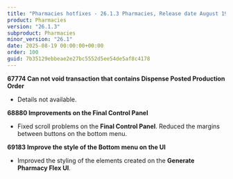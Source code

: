 ```yaml
---
title: "Pharmacies hotfixes - 26.1.3 Pharmacies, Release date August 19, 2025 - Hotfixes"
product: Pharmacies
version: "26.1.3"
subproduct: Pharmacies
minor_version: "26.1"
date: 2025-08-19 00:00:00+00:00
order: 100
guid: 7b35129ebbeae2e27bc5552d5ee54de5af8c4178
---
```


<strong>67774 Can not void transaction that contains Dispense Posted Production Order</strong>
<ul><li>Details not available.</li></ul>
<strong>68880 Improvements on the Final Control Panel</strong>
<ul><li>Fixed scroll problems on the <b>Final Control Panel</b>. Reduced the margins between buttons on the bottom menu.</li></ul>
<strong>69183 Improve the style of the Bottom menu on the UI</strong>
<ul><li>Improved the styling of the elements created on the <b>Generate Pharmacy Flex UI</b>.</li></ul>
